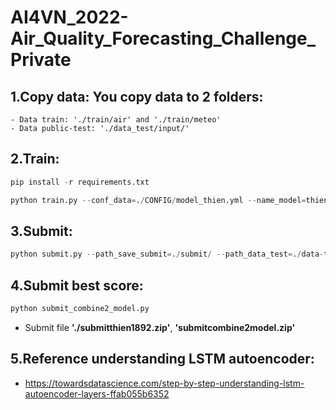 # AI4VN_2022-Air_Quality_Forecasting_Challenge_Private

## 1.**Copy data**: You copy data to 2 folders:
    - Data train: './train/air' and './train/meteo'
    - Data public-test: './data_test/input/'
## 2.**Train**:
```python
pip install -r requirements.txt
```
```python
python train.py --conf_data=./CONFIG/model_thien.yml --name_model=thien1892/
```
## 3.**Submit**:
```python
python submit.py --path_save_submit=./submit/ --path_data_test=./data-test/input/ --conf_model=./save_model/thien1892/model_save.yml
```
## 4.**Submit best score**:
```python
python submit_combine2_model.py
```
- Submit file **'./submitthien1892.zip'**, **'submitcombine2model.zip'**

## 5.**Reference understanding LSTM autoencoder:**
- https://towardsdatascience.com/step-by-step-understanding-lstm-autoencoder-layers-ffab055b6352